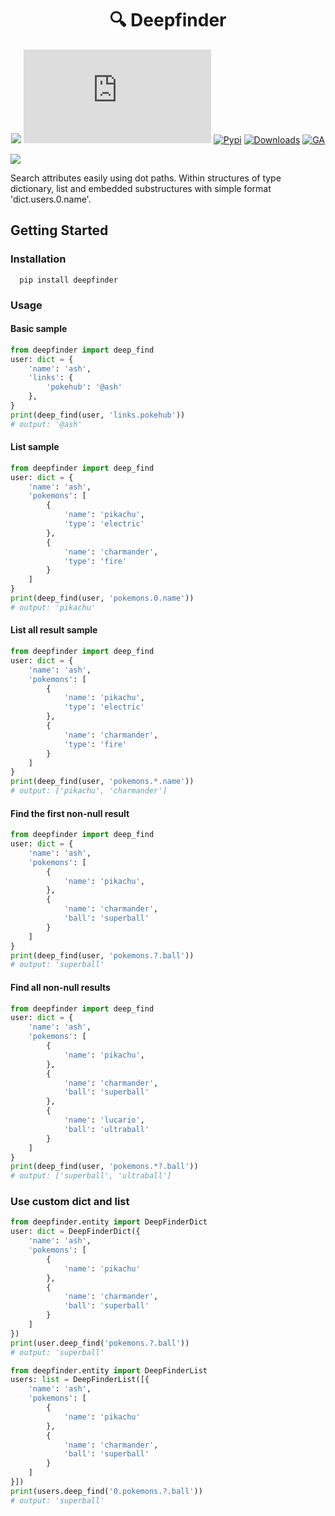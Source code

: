 <h1 align="center">🔍 Deepfinder </h1>

<div align="center">

![](https://img.shields.io/badge/PRs-welcome-green.svg)
[![GitHub](https://img.shields.io/github/license/jparadadev/deepfinder.py)](https://github.com/jparadadev/deepfinder.py/blob/main/LICENSE)
[![Pypi](https://img.shields.io/pypi/v/deepfinder)](https://pypi.org/project/deepfinder/)
[![Downloads](https://pepy.tech/badge/deepfinder)](https://pepy.tech/project/deepfinder)
[![GA](https://github.com/jparadadev/deepfinder.py/workflows/Tests/badge.svg)](https://github.com/jparadadev/deepfinder.py/actions/workflows/test.yml)
  
</div>

![](https://raw.githubusercontent.com/jparadadev/deepfinder.py/assets/assets/logo.png)

Search attributes easily using dot paths. Within structures of type dictionary, list and embedded substructures with simple format 'dict.users.0.name'.

## Getting Started

### Installation

```Shell
  pip install deepfinder
```

### Usage

#### Basic sample

```python
from deepfinder import deep_find
user: dict = {
    'name': 'ash',
    'links': {
        'pokehub': '@ash'
    },
}
print(deep_find(user, 'links.pokehub'))
# output: '@ash'
```

#### List sample

```python
from deepfinder import deep_find
user: dict = {
    'name': 'ash',
    'pokemons': [
        {
            'name': 'pikachu',
            'type': 'electric'
        },
        {
            'name': 'charmander',
            'type': 'fire'
        }
    ]
}
print(deep_find(user, 'pokemons.0.name'))
# output: 'pikachu'
```

#### List all result sample

```python
from deepfinder import deep_find
user: dict = {
    'name': 'ash',
    'pokemons': [
        {
            'name': 'pikachu',
            'type': 'electric'
        }, 
        {
            'name': 'charmander',
            'type': 'fire'
        }
    ]
}
print(deep_find(user, 'pokemons.*.name'))
# output: ['pikachu', 'charmander']
```

#### Find the first non-null result

```python
from deepfinder import deep_find
user: dict = {
    'name': 'ash',
    'pokemons': [
        {
            'name': 'pikachu',
        },
        {
            'name': 'charmander',
            'ball': 'superball'
        }
    ]
}
print(deep_find(user, 'pokemons.?.ball'))
# output: 'superball'
```

#### Find all non-null results

```python
from deepfinder import deep_find
user: dict = {
    'name': 'ash',
    'pokemons': [
        {
            'name': 'pikachu',
        },
        {
            'name': 'charmander',
            'ball': 'superball'
        },
        {
            'name': 'lucario',
            'ball': 'ultraball'
        }
    ]
}
print(deep_find(user, 'pokemons.*?.ball'))
# output: ['superball', 'ultraball']
```



### Use custom dict and list

```python
from deepfinder.entity import DeepFinderDict
user: dict = DeepFinderDict({
    'name': 'ash',
    'pokemons': [
        {
            'name': 'pikachu'
        },
        {
            'name': 'charmander',
            'ball': 'superball'
        }
    ]
})
print(user.deep_find('pokemons.?.ball'))
# output: 'superball'
```

```python
from deepfinder.entity import DeepFinderList
users: list = DeepFinderList([{
    'name': 'ash',
    'pokemons': [
        {
            'name': 'pikachu'
        }, 
        {
            'name': 'charmander',
            'ball': 'superball'
        }
    ]
}])
print(users.deep_find('0.pokemons.?.ball'))
# output: 'superball'
```
